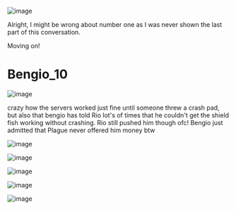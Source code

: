 ![image](https://github.com/user-attachments/assets/8880f199-27ab-49fc-9547-94caf54a280e)


Alright, I might be wrong about number one as I was never shown the last part of this conversation.

Moving on!
# Bengio_10

![image](https://github.com/user-attachments/assets/751d0ac6-f689-44cf-b948-ba2656d1f1bd)

crazy how the servers worked just fine until someone threw a crash pad, but also that bengio has told Rio lot's of times
that he couldn't get the shield fish working without crashing. Rio still pushed him though ofc! Bengio just admitted that
Plague never offered him money btw

![image](https://github.com/user-attachments/assets/51e735cf-fbe1-4265-ad06-d11ffaa88753)

![image](https://github.com/user-attachments/assets/57d78573-d891-45a4-ab95-48ae6f24725a)

![image](https://github.com/user-attachments/assets/6b417587-0b3d-4c90-86fe-8d4c42a47967)

![image](https://github.com/user-attachments/assets/c69ae286-9d23-4467-a28f-9d770a1c2e3e)

![image](https://github.com/user-attachments/assets/ae575266-7e02-468b-b1e8-1cb737eaa7df)
